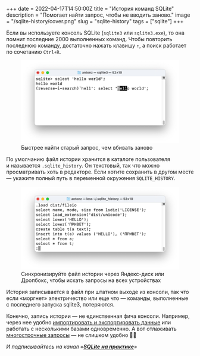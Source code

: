 +++
date = 2022-04-17T14:50:00Z
title = "История команд SQLite"
description = "Помогает найти запрос, чтобы не вводить заново."
image = "/sqlite-history/cover.png"
slug = "sqlite-history"
tags = ["sqlite"]
+++

Если вы используете консоль SQLite (`sqlite3` или `sqlite3.exe`), то она помнит последние 2000 выполненных команд. Чтобы повторить последнюю команду, достаточно нажать клавишу `↑`, а поиск работает по сочетанию `Ctrl+R`.

<div class="row">
<div class="col-xs-12 col-sm-8">
<figure>
  <img alt="Поиск по истории" src="search.jpg">
  <figcaption>Быстрее найти старый запрос, чем вбивать заново</figcaption>
</figure>
</div>
</div>

По умолчанию файл истории хранится в каталоге пользователя и называется `.sqlite_history`. Он текстовый, так что можно просматривать хоть в редакторе. Если хотите сохранить в другом месте — укажите полный путь в переменной окружения `SQLITE_HISTORY`.

<div class="row">
<div class="col-xs-12 col-sm-8">
<figure>
  <img alt="Файл истории" src="history.jpg">
  <figcaption>Синхронизируйте файл истории через Яндекс-диск или Дропбокс, чтобы искать запросы на всех устройствах</figcaption>
</figure>
</div>
</div>

История записывается в файл при штатном выходе из консоли, так что если «моргнет» электричество или еще что — команды, выполненные с последнего запуска sqlite3, потеряются.

Конечно, запись истории — не единственная фича консоли. Например, через нее удобно [импортировать и экспортировать данные](https://stepik.org/lesson/469658/step/1?unit=460482) или работать с несколькими базами одновременно. А вот отлаживать [многострочные запросы](/sqlite-multiline/) — не слишком удобно 🤷‍♀️

<div class="row">
<div class="col-xs-12 col-sm-10 col-md-8"><p><em>И подписывайтесь на канал <span class="nowrap"><i class="fas fa-database"></i> «<a href="https://t.me/sqliter"><strong>SQLite на практике</strong></a>»</span></em></p></div>
</div>
